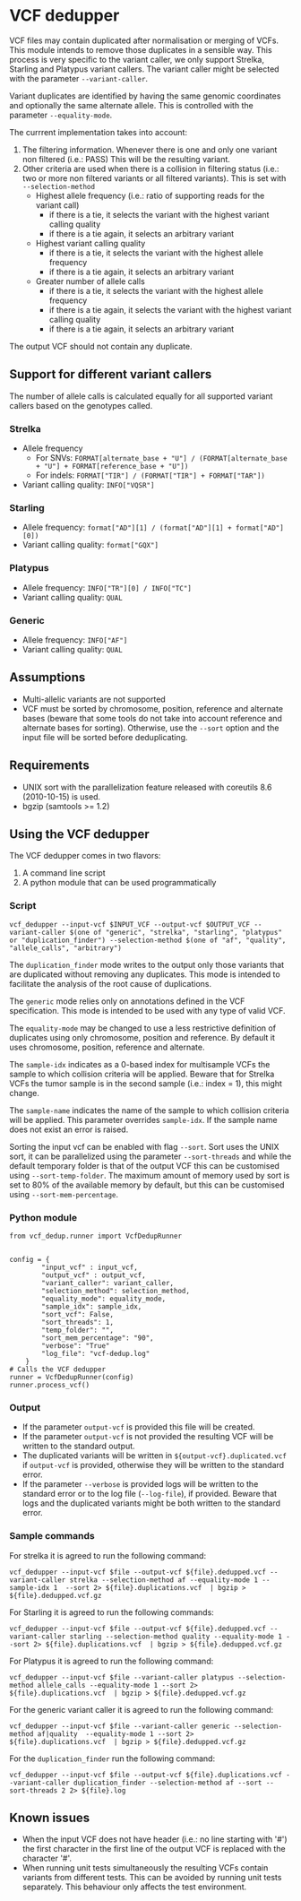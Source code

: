 # VCF dedupper

VCF files may contain duplicated after normalisation or merging of VCFs. This module intends to remove those duplicates in a sensible way. This process is very specific to the variant caller, we only support Strelka, Starling and Platypus variant callers. The variant caller might be selected with the parameter `--variant-caller`.

Variant duplicates are identified by having the same genomic coordinates and optionally the same alternate allele. This is controlled with the parameter `--equality-mode`.

The currrent implementation takes into account:
1. The filtering information. Whenever there is one and only one variant non filtered (i.e.: PASS) This will be the resulting variant.
2. Other criteria are used when there is a collision in filtering status (i.e.: two or more non filtered variants or all filtered variants). This is set with `--selection-method`
    * Highest allele frequency (i.e.: ratio of supporting reads for the variant call)
      - if there is a tie, it selects the variant with the highest variant calling quality
      - if there is a tie again, it selects an arbitrary variant
    * Highest variant calling quality
      - if there is a tie, it selects the variant with the highest allele frequency
      - if there is a tie again, it selects an arbitrary variant
    * Greater number of allele calls
      - if there is a tie, it selects the variant with the highest allele frequency
      - if there is a tie again, it selects the variant with the highest variant calling quality
      - if there is a tie again, it selects an arbitrary variant
    
The output VCF should not contain any duplicate.

## Support for different variant callers

The number of allele calls is calculated equally for all supported variant callers based on the genotypes called.

### Strelka 

* Allele frequency
   - For SNVs: `FORMAT[alternate_base + "U"] / (FORMAT[alternate_base + "U"] + FORMAT[reference_base + "U"])`
   - For indels: `FORMAT["TIR"] / (FORMAT["TIR"] + FORMAT["TAR"])`
* Variant calling quality: `INFO["VQSR"]`

### Starling

* Allele frequency: `format["AD"][1] / (format["AD"][1] + format["AD"][0])`
* Variant calling quality: `format["GQX"]`

### Platypus

* Allele frequency: `INFO["TR"][0] / INFO["TC"]`
* Variant calling quality: `QUAL`

### Generic

* Allele frequency: `INFO["AF"]`
* Variant calling quality: `QUAL`


## Assumptions

* Multi-allelic variants are not supported
* VCF must be sorted by chromosome, position, reference and alternate bases (beware that some tools do not take into account reference and alternate bases for sorting). Otherwise, use the `--sort` option and the input file will be sorted before deduplicating.

## Requirements

* UNIX sort with the parallelization feature released with coreutils 8.6 (2010-10-15) is used.
* bgzip (samtools >= 1.2)

## Using the VCF dedupper

The VCF dedupper comes in two flavors:
1. A command line script
2. A python module that can be used programmatically

### Script

```
vcf_dedupper --input-vcf $INPUT_VCF --output-vcf $OUTPUT_VCF --variant-caller $(one of "generic", "strelka", "starling", "platypus" or "duplication_finder") --selection-method $(one of "af", "quality", "allele_calls", "arbitrary")
```

The `duplication_finder` mode writes to the output only those variants that are duplicated without removing any duplicates. This mode is intended to facilitate the analysis of the root cause of duplications.

The `generic` mode relies only on annotations defined in the VCF specification. This mode is intended to be used with any type of valid VCF.

The `equality-mode` may be changed to use a less restrictive definition of duplicates using only chromosome, position and reference. By default it uses chromosome, position, reference and alternate.

The `sample-idx` indicates as a 0-based index for multisample VCFs the sample to which collision criteria will be applied. Beware that for Strelka VCFs the tumor sample is in the second sample (i.e.: index = 1), this might change.

The `sample-name` indicates the name of the sample to which collision criteria will be applied. This parameter overrides `sample-idx`. If the sample name does not exist an error is raised.

Sorting the input vcf can be enabled with flag `--sort`. Sort uses the UNIX sort, it can be parallelized using the parameter `--sort-threads` and while the default temporary folder is that of the output VCF this can be customised using `--sort-temp-folder`. The maximum amount of memory used by sort is set to 80% of the available memory by default, but this can be customised using `--sort-mem-percentage`.

### Python module

```
from vcf_dedup.runner import VcfDedupRunner


config = {
        "input_vcf" : input_vcf,
        "output_vcf" : output_vcf,
        "variant_caller": variant_caller,
        "selection_method": selection_method,
        "equality_mode": equality_mode,
        "sample_idx": sample_idx,
        "sort_vcf": False,
        "sort_threads": 1,
        "temp_folder": "",
        "sort_mem_percentage": "90",
        "verbose": "True"
        "log_file": "vcf-dedup.log"
    }
# Calls the VCF dedupper
runner = VcfDedupRunner(config)
runner.process_vcf()
```

### Output

* If the parameter `output-vcf` is provided this file will be created.
* If the parameter `output-vcf` is not provided the resulting VCF will be written to the standard output.
* The duplicated variants will be written in `${output-vcf}.duplicated.vcf` if `output-vcf` is provided, otherwise they will be written to the standard error.
* If the parameter `--verbose` is provided logs will be written to the standard error or to the log file (`--log-file`), if provided. Beware that logs and the duplicated variants might be both written to the standard error.

### Sample commands

For strelka it is agreed to run the following command:
```
vcf_dedupper --input-vcf $file --output-vcf ${file}.dedupped.vcf --variant-caller strelka --selection-method af --equality-mode 1 --sample-idx 1  --sort 2> ${file}.duplications.vcf  | bgzip > ${file}.dedupped.vcf.gz
```

For Starling it is agreed to run the following commands:
```
vcf_dedupper --input-vcf $file --output-vcf ${file}.dedupped.vcf --variant-caller starling --selection-method quality --equality-mode 1 --sort 2> ${file}.duplications.vcf  | bgzip > ${file}.dedupped.vcf.gz
```

For Platypus it is agreed to run the following command:
```
vcf_dedupper --input-vcf $file --variant-caller platypus --selection-method allele_calls --equality-mode 1 --sort 2> ${file}.duplications.vcf  | bgzip > ${file}.dedupped.vcf.gz
```

For the generic variant caller it is agreed to run the following command:
```
vcf_dedupper --input-vcf $file --variant-caller generic --selection-method af|quality  --equality-mode 1 --sort 2> ${file}.duplications.vcf  | bgzip > ${file}.dedupped.vcf.gz
```

For the `duplication_finder` run the following command:
```
vcf_dedupper --input-vcf $file --output-vcf ${file}.duplications.vcf --variant-caller duplication_finder --selection-method af --sort --sort-threads 2 2> ${file}.log
```

## Known issues

* When the input VCF does not have header (i.e.: no line starting with '#') the first character in the first line of the output VCF is replaced with the character '#'.
* When running unit tests simultaneously the resulting VCFs contain variants from different tests. This can be avoided by running unit tests separately. This behaviour only affects the test environment.
